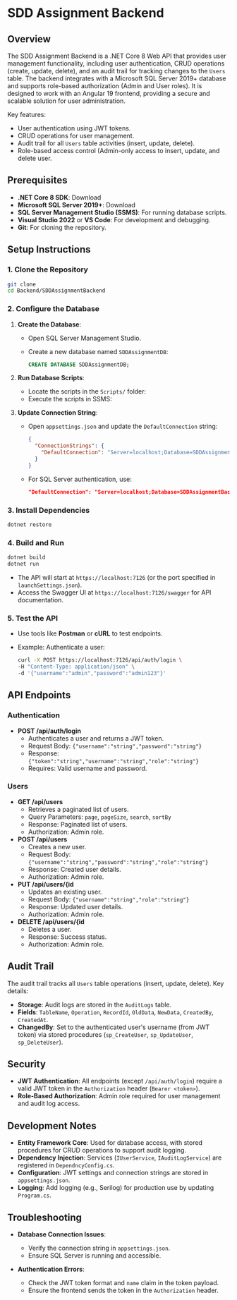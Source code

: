﻿# SDD Assignment Backend

## Overview

The SDD Assignment Backend is a .NET Core 8 Web API that provides user management functionality, including user authentication, CRUD operations (create, update, delete), and an audit trail for tracking changes to the `Users` table. The backend integrates with a Microsoft SQL Server 2019+ database and supports role-based authorization (Admin and User roles). It is designed to work with an Angular 19 frontend, providing a secure and scalable solution for user administration.

Key features:

- User authentication using JWT tokens.
- CRUD operations for user management.
- Audit trail for all `Users` table activities (insert, update, delete).
- Role-based access control (Admin-only access to insert, update, and delete user.


## Prerequisites

- **.NET Core 8 SDK**: Download
- **Microsoft SQL Server 2019+**: Download
- **SQL Server Management Studio (SSMS)**: For running database scripts.
- **Visual Studio 2022** or **VS Code**: For development and debugging.
- **Git**: For cloning the repository.

## Setup Instructions

### 1. Clone the Repository

```bash
git clone 
cd Backend/SDDAssignmentBackend
```

### 2. Configure the Database

1. **Create the Database**:

   - Open SQL Server Management Studio.

   - Create a new database named `SDDAssignmentDB`:

     ```sql
     CREATE DATABASE SDDAssignmentDB;
     ```

2. **Run Database Scripts**:

   - Locate the scripts in the `Scripts/` folder:
   - Execute the scripts in SSMS:

3. **Update Connection String**:

   - Open `appsettings.json` and update the `DefaultConnection` string:

     ```json
     {
       "ConnectionStrings": {
         "DefaultConnection": "Server=localhost;Database=SDDAssignmentBackend;Trusted_Connection=True;MultipleActiveResultSets=true"
       }
     }
     ```

   - For SQL Server authentication, use:

     ```json
     "DefaultConnection": "Server=localhost;Database=SDDAssignmentBackend;User Id=your_username;Password=your_password;"
     ```

### 3. Install Dependencies

```bash
dotnet restore
```

### 4. Build and Run

```bash
dotnet build
dotnet run
```

- The API will start at `https://localhost:7126` (or the port specified in `launchSettings.json`).
- Access the Swagger UI at `https://localhost:7126/swagger` for API documentation.

### 5. Test the API

- Use tools like **Postman** or **cURL** to test endpoints.

- Example: Authenticate a user:

  ```bash
  curl -X POST https://localhost:7126/api/auth/login \
  -H "Content-Type: application/json" \
  -d '{"username":"admin","password":"admin123"}'
  ```

## API Endpoints

### Authentication

- **POST /api/auth/login**
  - Authenticates a user and returns a JWT token.
  - Request Body: `{"username":"string","password":"string"}`
  - Response: `{"token":"string","username":"string","role":"string"}`
  - Requires: Valid username and password.

### Users

- **GET /api/users**
  - Retrieves a paginated list of users.
  - Query Parameters: `page`, `pageSize`, `search`, `sortBy`
  - Response: Paginated list of users.
  - Authorization: Admin role.
- **POST /api/users**
  - Creates a new user.
  - Request Body: `{"username":"string","password":"string","role":"string"}`
  - Response: Created user details.
  - Authorization: Admin role.
- **PUT /api/users/{id**
  - Updates an existing user.
  - Request Body: `{"username":"string","role":"string"}`
  - Response: Updated user details.
  - Authorization: Admin role.
- **DELETE /api/users/{id**
  - Deletes a user.
  - Response: Success status.
  - Authorization: Admin role.


## Audit Trail

The audit trail tracks all `Users` table operations (insert, update, delete). Key details:

- **Storage**: Audit logs are stored in the `AuditLogs` table.
- **Fields**: `TableName`, `Operation`, `RecordId`, `OldData`, `NewData`, `CreatedBy`, `CreatedAt`.
- **ChangedBy**: Set to the authenticated user's username (from JWT token) via stored procedures (`sp_CreateUser`, `sp_UpdateUser`, `sp_DeleteUser`).

## Security

- **JWT Authentication**: All endpoints (except `/api/auth/login`) require a valid JWT token in the `Authorization` header (`Bearer <token>`).
- **Role-Based Authorization**: Admin role required for user management and audit log access.

## Development Notes

- **Entity Framework Core**: Used for database access, with stored procedures for CRUD operations to support audit logging.
- **Dependency Injection**: Services (`IUserService`, `IAuditLogService`) are registered in `DependncyConfig.cs`.
- **Configuration**: JWT settings and connection strings are stored in `appsettings.json`.
- **Logging**: Add logging (e.g., Serilog) for production use by updating `Program.cs`.

## Troubleshooting

- **Database Connection Issues**:

  - Verify the connection string in `appsettings.json`.
  - Ensure SQL Server is running and accessible.

- **Authentication Errors**:

  - Check the JWT token format and `name` claim in the token payload.
  - Ensure the frontend sends the token in the `Authorization` header.

